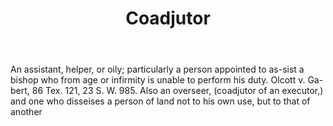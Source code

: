 ---
title: Coadjutor
letter: C
permalink: "/definitions/bld-coadjutor.html"
body: An assistant, helper, or oily; particularly a person appointed to as-sist a
  bishop who from age or infirmity is unable to perform his duty. Olcott v. Ga-bert,
  86 Tex. 121, 23 S. W. 985. Also an overseer, (coadjutor of an executor,) and one
  who disseises a person of land not to his own use, but to that of another
published_at: '2018-07-07'
source: Black's Law Dictionary 2nd Ed (1910)
layout: post
---